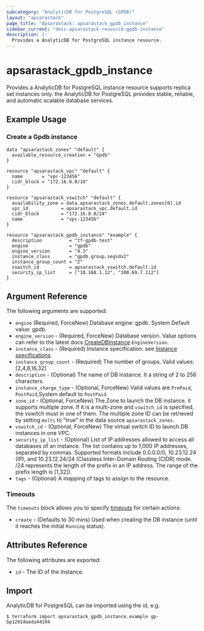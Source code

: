 ```yaml
---
subcategory: "AnalyticDB for PostgreSQL (GPDB)"
layout: "apsarastack"
page_title: "Apsarastack: apsarastack_gpdb_instance"
sidebar_current: "docs-apsarastack-resource-gpdb-instance"
description: |-
  Provides a AnalyticDB for PostgreSQL instance resource.
---
```


# apsarastack\_gpdb\_instance

Provides a AnalyticDB for PostgreSQL instance resource supports replica set instances only. the AnalyticDB for PostgreSQL provides stable, reliable, and automatic scalable database services. 



## Example Usage

### Create a Gpdb instance

```
data "apsarastack_zones" "default" {
  available_resource_creation = "Gpdb"
}

resource "apsarastack_vpc" "default" {
  name       = "vpc-123456"
  cidr_block = "172.16.0.0/16"
}

resource "apsarastack_vswitch" "default" {
  availability_zone = data.apsarastack_zones.default.zones[0].id
  vpc_id            = apsarastack_vpc.default.id
  cidr_block        = "172.16.0.0/24"
  name              = "vpc-123456"
}

resource "apsarastack_gpdb_instance" "example" {
  description          = "tf-gpdb-test"
  engine               = "gpdb"
  engine_version       = "4.3"
  instance_class       = "gpdb.group.segsdx2"
  instance_group_count = "2"
  vswitch_id           = apsarastack_vswitch.default.id
  security_ip_list     = ["10.168.1.12", "100.69.7.112"]
}
```

## Argument Reference

The following arguments are supported:

* `engine` (Required, ForceNew) Database engine: gpdb. System Default value: gpdb.
* `engine_version` - (Required, ForceNew) Database version. Value options can refer to the latest docs [CreateDBInstance](https://www.alibabacloud.com/help/doc-detail/86908.htm) `EngineVersion`.
* `instance_class` - (Required) Instance specification. see [Instance specifications](https://www.alibabacloud.com/help/doc-detail/86942.htm).
* `instance_group_count` - (Required) The number of groups. Valid values: [2,4,8,16,32]
* `description` - (Optional) The name of DB instance. It a string of 2 to 256 characters.
* `instance_charge_type` - (Optional, ForceNew) Valid values are `PrePaid`, `PostPaid`,System default to `PostPaid`.
* `zone_id` - (Optional, ForceNew) The Zone to launch the DB instance. it supports multiple zone.
If it is a multi-zone and `vswitch_id` is specified, the vswitch must in one of them.
The multiple zone ID can be retrieved by setting `multi` to "true" in the data source `apsarastack_zones`.
* `vswitch_id` - (Optional, ForceNew) The virtual switch ID to launch DB instances in one VPC.
* `security_ip_list` - (Optional) List of IP addresses allowed to access all databases of an instance. The list contains up to 1,000 IP addresses, separated by commas. Supported formats include 0.0.0.0/0, 10.23.12.24 (IP), and 10.23.12.24/24 (Classless Inter-Domain Routing (CIDR) mode. /24 represents the length of the prefix in an IP address. The range of the prefix length is [1,32]).
* `tags` - (Optional) A mapping of tags to assign to the resource.

### Timeouts

The `timeouts` block allows you to specify [timeouts](https://www.terraform.io/docs/configuration-0-11/resources.html#timeouts) for certain actions:

* `create` - (Defaults to 30 mins) Used when creating the DB instance (until it reaches the initial `Running` status). 

## Attributes Reference

The following attributes are exported:

* `id` - The ID of the Instance.

## Import

AnalyticDB for PostgreSQL can be imported using the id, e.g.

```
$ terraform import apsarastack_gpdb_instance.example gp-bp1291daeda44194
```
